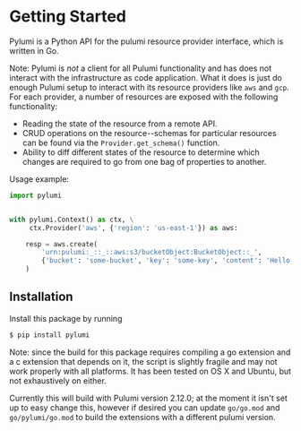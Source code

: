 # Getting Started

Pylumi is a Python API for the pulumi resource provider interface, which is written in Go.

Note: Pylumi is _not_ a client for all Pulumi functionality and has does not interact with the infrastructure as code application. What it does is just do enough Pulumi setup to interact with its resource providers like `aws` and `gcp`. For each provider, a number of resources are exposed with the following functionality:
- Reading the state of the resource from a remote API.
- CRUD operations on the resource--schemas for particular resources can be found via the `Provider.get_schema()` function. 
- Ability to diff different states of the resource to determine which changes are required to go from one bag of properties to another.

Usage example:
```python
import pylumi


with pylumi.Context() as ctx, \
     ctx.Provider('aws', {'region': 'us-east-1'}) as aws:

    resp = aws.create(
        'urn:pulumi:_::_::aws:s3/bucketObject:BucketObject::_',
        {'bucket': 'some-bucket', 'key': 'some-key', 'content': 'Hello, world!'},
    )
```

## Installation

Install this package by running
```bash
$ pip install pylumi
```
Note: since the build for this package requires compiling a go extension and a c extension that depends on it, the script is slightly fragile and may not work properly with all platforms. It has been tested on OS X and Ubuntu, but not exhaustively on either.

Currently this will build with Pulumi version 2.12.0; at the moment it isn't set up to easy change this, however if desired you can update `go/go.mod` and `go/pylumi/go.mod` to build the extensions with a different pulumi version.
